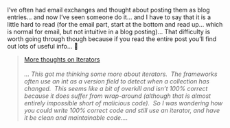 I&#8217;ve often had email exchanges and thought about posting them as blog entries&#8230; and now I&#8217;ve seen someone do it&#8230; and I have to say that it is a little hard to read (for the email part, start at the bottom and read up&#8230; which is normal for email, but not intuitive in a blog posting)&#8230; That difficulty is worth going through though because if you read the entire post you&#8217;ll find out lots of useful info&#8230; 🙂

<blockquote dir="ltr" style="MARGIN-RIGHT: 0px">
  <div>
    <a href="http://blogs.msdn.com/grantri/archive/2004/05/07/127714.aspx" class="broken_link">More thoughts on Iterators</a><br /> <br /> <em>&#8230; This got me thinking some more about iterators.&nbsp; The frameworks often use an int as a version field to detect when a collection has changed.&nbsp; This seems like a bit of overkill and isn&#8217;t 100% correct because it does suffer from wrap-around (although that is almost entirely impossible short of malicious code).&nbsp; So I was wondering how you could write 100% correct code and still use an iterator, and have it be clean and maintainable code&#8230;.</em>
  </div>
</blockquote>